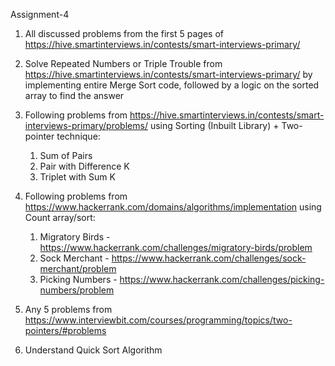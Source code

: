 Assignment-4

1. All discussed problems from the first 5 pages of https://hive.smartinterviews.in/contests/smart-interviews-primary/

2. Solve Repeated Numbers or Triple Trouble from https://hive.smartinterviews.in/contests/smart-interviews-primary/ by implementing entire Merge Sort code, followed by a logic on the sorted array to find the answer

3. Following problems from https://hive.smartinterviews.in/contests/smart-interviews-primary/problems/ using Sorting (Inbuilt Library) + Two-pointer technique:
   1. Sum of Pairs
   2. Pair with Difference K
   3. Triplet with Sum K

4. Following problems from https://www.hackerrank.com/domains/algorithms/implementation using Count array/sort:
   1. Migratory Birds - https://www.hackerrank.com/challenges/migratory-birds/problem
   2. Sock Merchant - https://www.hackerrank.com/challenges/sock-merchant/problem
   3. Picking Numbers - https://www.hackerrank.com/challenges/picking-numbers/problem

5. Any 5 problems from https://www.interviewbit.com/courses/programming/topics/two-pointers/#problems

6. Understand Quick Sort Algorithm